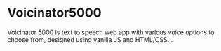 # Voicinator5000
Voicinator 5000 is text to speech web app with various voice options to choose from, designed using vanilla JS and HTML/CSS...
